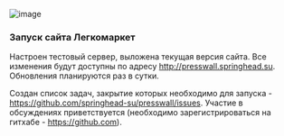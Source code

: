 ![image](http://presswall.springhead.su/static/images/logo.png)
### Запуск сайта Легкомаркет

Настроен тестовый сервер, выложена текущая версия сайта. Все изменения будут доступны по адресу http://presswall.springhead.su. Обновления планируются раз в сутки.

Создан список задач, закрытие которых необходимо для запуска - https://github.com/springhead-su/presswall/issues. Участие в обсуждениях приветствуется (необходимо зарегистрироваться на гитхабе - https://github.com).
